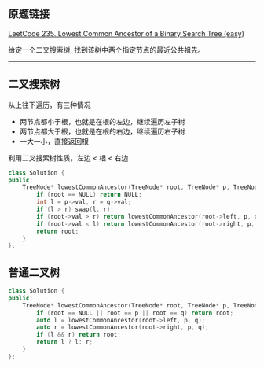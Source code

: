 ## 原题链接

[LeetCode 235. Lowest Common Ancestor of a Binary Search Tree (easy)](https://leetcode-cn.com/problems/lowest-common-ancestor-of-a-binary-search-tree/)

给定一个二叉搜索树, 找到该树中两个指定节点的最近公共祖先。

---

## 二叉搜索树

从上往下遍历，有三种情况

- 两节点都小于根，也就是在根的左边，继续遍历左子树
- 两节点都大于根，也就是在根的右边，继续遍历右子树
- 一大一小，直接返回根

利用二叉搜索树性质，左边 < 根 < 右边

```cpp
class Solution {
public:
    TreeNode* lowestCommonAncestor(TreeNode* root, TreeNode* p, TreeNode* q) {
        if (root == NULL) return NULL;
        int l = p->val, r = q->val;
        if (l > r) swap(l, r);
        if (root->val > r) return lowestCommonAncestor(root->left, p, q);
        if (root->val < l) return lowestCommonAncestor(root->right, p, q);
        return root;
    }
};
```

## 普通二叉树

```cpp
class Solution {
public:
    TreeNode* lowestCommonAncestor(TreeNode* root, TreeNode* p, TreeNode* q) {
        if (root == NULL || root == p || root == q) return root;
        auto l = lowestCommonAncestor(root->left, p, q);
        auto r = lowestCommonAncestor(root->right, p, q);
        if (l && r) return root;
        return l ? l: r;
    }
};
```
